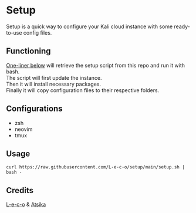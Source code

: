 # Setup

Setup is a quick way to configure your Kali cloud instance with some ready-to-use config files.

## Functioning

[One-liner below](#usage) will retrieve the setup script from this repo and run it with bash.  
The script will first update the instance.  
Then it will install necessary packages.  
Finally it will copy configuration files to their respective folders.  

## Configurations

* zsh
* neovim
* tmux

## Usage

```
curl https://raw.githubusercontent.com/L-e-c-o/setup/main/setup.sh | bash -
```

## Credits

[L-e-c-o](https://github.com/L-e-c-o) & [Atsika](https://github.com/atsika)
